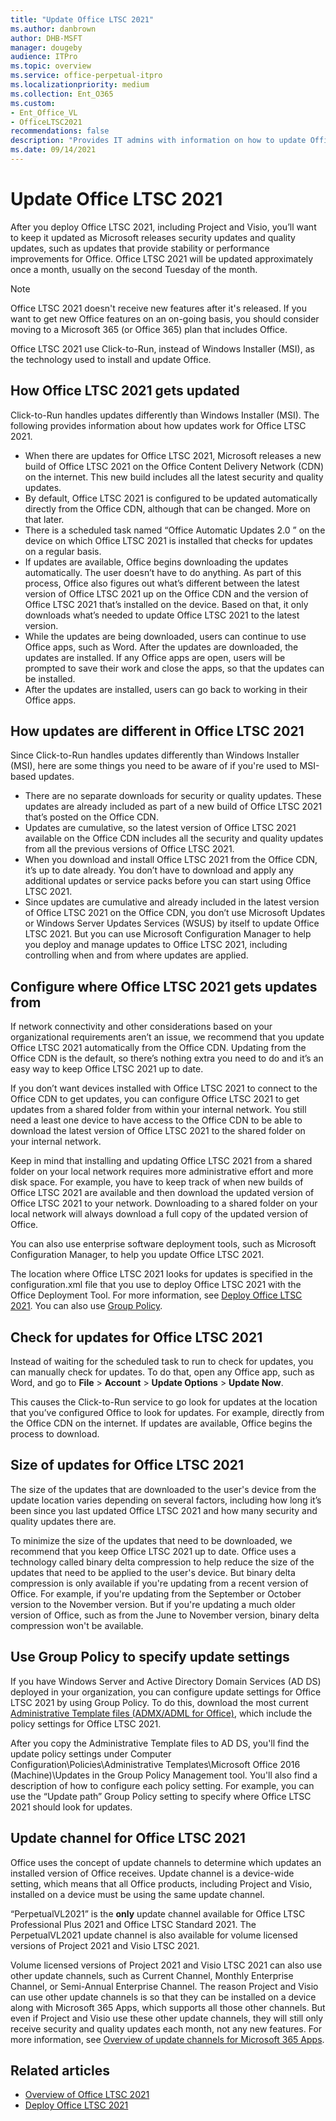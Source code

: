 ```yaml
---
title: "Update Office LTSC 2021"
ms.author: danbrown
author: DHB-MSFT
manager: dougeby
audience: ITPro
ms.topic: overview
ms.service: office-perpetual-itpro
ms.localizationpriority: medium
ms.collection: Ent_O365
ms.custom: 
- Ent_Office_VL
- OfficeLTSC2021
recommendations: false
description: "Provides IT admins with information on how to update Office LTSC 2021."
ms.date: 09/14/2021
---
```


# Update Office LTSC 2021
 
After you deploy Office LTSC 2021, including Project and Visio, you’ll want to keep it updated as Microsoft releases security updates and quality updates, such as updates that provide stability or performance improvements for Office. Office LTSC 2021 will be updated approximately once a month, usually on the second Tuesday of the month.

> [!NOTE]
> Office LTSC 2021 doesn't receive new features after it's released. If you want to get new Office features on an on-going basis, you should consider moving to a Microsoft 365 (or Office 365) plan that includes Office.

Office LTSC 2021 use Click-to-Run, instead of Windows Installer (MSI), as the technology used to install and update Office.

## How Office LTSC 2021 gets updated

Click-to-Run handles updates differently than Windows Installer (MSI). The following provides information about how updates work for Office LTSC 2021.

- When there are updates for Office LTSC 2021, Microsoft releases a new build of Office LTSC 2021 on the Office Content Delivery Network (CDN) on the internet. This new build includes all the latest security and quality updates.
- By default, Office LTSC 2021 is configured to be updated automatically directly from the Office CDN, although that can be changed. More on that later.
- There is a scheduled task named “Office Automatic Updates 2.0 ” on the device on which Office LTSC 2021 is installed that checks for updates on a regular basis.
- If updates are available, Office begins downloading the updates automatically. The user doesn’t have to do anything. As part of this process, Office also figures out what’s different between the latest version of Office LTSC 2021 up on the Office CDN and the version of Office LTSC 2021 that’s installed on the device. Based on that, it only downloads what’s needed to update Office LTSC 2021 to the latest version.
- While the updates are being downloaded, users can continue to use Office apps, such as Word. After the updates are downloaded, the updates are installed. If any Office apps are open, users will be prompted to save their work and close the apps, so that the updates can be installed.
- After the updates are installed, users can go back to working in their Office apps.

## How updates are different in Office LTSC 2021

Since Click-to-Run handles updates differently than Windows Installer (MSI), here are some things you need to be aware of if you're used to MSI-based updates.

- There are no separate downloads for security or quality updates. These updates are already included as part of a new build of Office LTSC 2021 that’s posted on the Office CDN.
- Updates are cumulative, so the latest version of Office LTSC 2021 available on the Office CDN includes all the security and quality updates from all the previous versions of Office LTSC 2021.
- When you download and install Office LTSC 2021 from the Office CDN, it’s up to date already. You don’t have to download and apply any additional updates or service packs before you can start using Office LTSC 2021.
- Since updates are cumulative and already included in the latest version of Office LTSC 2021 on the Office CDN, you don’t use Microsoft Updates or Windows Server Updates Services (WSUS) by itself to update Office LTSC 2021. But you can use Microsoft Configuration Manager to help you deploy and manage updates to Office LTSC 2021, including controlling when and from where updates are applied.

## Configure where Office LTSC 2021 gets updates from

If network connectivity and other considerations based on your organizational requirements aren’t an issue, we recommend that you update Office LTSC 2021 automatically from the Office CDN. Updating from the Office CDN is the default, so there’s nothing extra you need to do and it’s an easy way to keep Office LTSC 2021 up to date.

If you don’t want devices installed with Office LTSC 2021 to connect to the Office CDN to get updates, you can configure Office LTSC 2021 to get updates from a shared folder from within your internal network. You still need a least one device to have access to the Office CDN to be able to download the latest version of Office LTSC 2021 to the shared folder on your internal network.

Keep in mind that installing and updating Office LTSC 2021 from a shared folder on your local network requires more administrative effort and more disk space. For example, you have to keep track of when new builds of Office LTSC 2021 are available and then download the updated version of Office LTSC 2021 to your network. Downloading to a shared folder on your local network will always download a full copy of the updated version of Office.

You can also use enterprise software deployment tools, such as Microsoft Configuration Manager, to help you update Office LTSC 2021.

The location where Office LTSC 2021 looks for updates is specified in the configuration.xml file that you use to deploy Office LTSC 2021 with the Office Deployment Tool. For more information, see [Deploy Office LTSC 2021](deploy.md). You can also use [Group Policy](#use-group-policy-to-specify-update-settings).

## Check for updates for Office LTSC 2021

Instead of waiting for the scheduled task to run to check for updates, you can manually check for updates. To do that, open any Office app, such as Word, and go to **File** > **Account** > **Update Options** > **Update Now**.

This causes the Click-to-Run service to go look for updates at the location that you’ve configured Office to look for updates. For example, directly from the Office CDN on the internet. If updates are available, Office begins the process to download.

## Size of updates for Office LTSC 2021

The size of the updates that are downloaded to the user's device from the update location varies depending on several factors, including how long it’s been since you last updated Office LTSC 2021 and how many security and quality updates there are.

To minimize the size of the updates that need to be downloaded, we recommend that you keep Office LTSC 2021 up to date. Office uses a technology called binary delta compression to help reduce the size of the updates that need to be applied to the user's device. But binary delta compression is only available if you're updating from a recent version of Office. For example, if you're updating from the September or October version to the November version. But if you're updating a much older version of Office, such as from the June to November version, binary delta compression won't be available.

## Use Group Policy to specify update settings

If you have Windows Server and Active Directory Domain Services (AD DS) deployed in your organization, you can configure update settings for Office LTSC 2021 by using Group Policy. To do this, download the most current [Administrative Template files (ADMX/ADML for Office)](https://www.microsoft.com/download/details.aspx?id=49030), which include the policy settings for Office LTSC 2021.

After you copy the Administrative Template files to AD DS, you'll find the update policy settings under Computer Configuration\Policies\Administrative Templates\Microsoft Office 2016 (Machine)\Updates in the Group Policy Management tool. You'll also find a description of how to configure each policy setting. For example, you can use the “Update path” Group Policy setting to specify where Office LTSC 2021 should look for updates.

## Update channel for Office LTSC 2021

Office uses the concept of update channels to determine which updates an installed version of Office receives. Update channel is a device-wide setting, which means that all Office products, including Project and Visio, installed on a device must be using the same update channel.

“PerpetualVL2021” is the **only** update channel available for Office LTSC Professional Plus 2021 and Office LTSC Standard 2021. The PerpetualVL2021 update channel is also available for volume licensed versions of Project 2021 and Visio LTSC 2021.

Volume licensed versions of Project 2021 and Visio LTSC 2021 can also use other update channels, such as Current Channel, Monthly Enterprise Channel, or Semi-Annual Enterprise Channel. The reason Project and Visio can use other update channels is so that they can be installed on a device along with Microsoft 365 Apps, which supports all those other channels. But even if Project and Visio use these other update channels, they will still only receive security and quality updates each month, not any new features. For more information, see [Overview of update channels for Microsoft 365 Apps](../overview-update-channels.md).

## Related articles

- [Overview of Office LTSC 2021](overview.md)
- [Deploy Office LTSC 2021](deploy.md)
